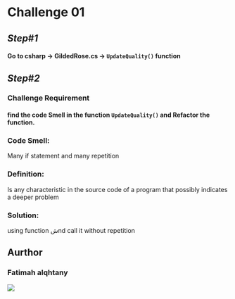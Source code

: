 # Challenge 01

## *Step#1*

#### Go to **csharp**  -> **GildedRose.cs** -> `UpdateQuality()` function 


## *Step#2*

### **Challenge Requirement**

#### find the code Smell in the function `UpdateQuality()` and Refactor the function.


### Code Smell:
Many if statement and many repetition
### Definition: 
Is any characteristic in the source code of a program that possibly indicates a deeper problem
### Solution:
using function شnd call it without repetition

## Aurthor
### Fatimah alqhtany 

<img src="https://e.top4top.io/p_20060xpwx1.png"/>
